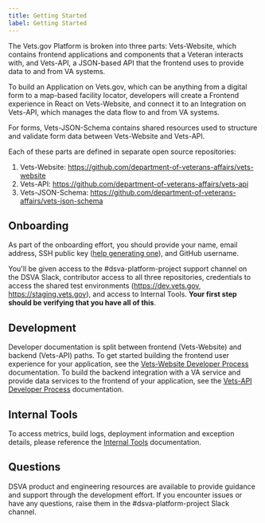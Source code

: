 ```yaml
---
title: Getting Started
label: Getting Started
---
```


The Vets.gov Platform is broken into three parts: Vets-Website, which contains frontend applications and components that a Veteran interacts with, and Vets-API, a JSON-based API that the frontend uses to provide data to and from VA systems.

To build an Application on Vets.gov, which can be anything from a digital form to a map-based facility locator, developers will create a Frontend experience in React on Vets-Website, and connect it to an Integration on Vets-API, which manages the data flow to and from VA systems.

For forms, Vets-JSON-Schema contains shared resources used to structure and validate form data between Vets-Website and Vets-API.

Each of these parts are defined in separate open source repositories:

1. Vets-Website: https://github.com/department-of-veterans-affairs/vets-website
1. Vets-API: https://github.com/department-of-veterans-affairs/vets-api
1. Vets-JSON-Schema: https://github.com/department-of-veterans-affairs/vets-json-schema

## Onboarding

As part of the onboarding effort, you should provide your name, email address, SSH public key ([help generating one](./internal-tools-access/#requirements)), and GitHub username.

You'll be given access to the #dsva-platform-project support channel on the DSVA Slack, contributor access to all three repositories, credentials to access the shared test environments (https://dev.vets.gov, https://staging.vets.gov), and access to Internal Tools. **Your first step should be verifying that you have all of this**.

## Development

Developer documentation is split between frontend (Vets-Website) and backend (Vets-API) paths. To get started building the frontend user experience for your application, see the [Vets-Website Developer Process](./vets-website/vets-website-readme) documentation. To build the backend integration with a VA service and provide data services to the frontend of your application, see the [Vets-API Developer Process](./vets-website/vets-api-readme) documentation.

## Internal Tools

To access metrics, build logs, deployment information and exception details, please reference the [Internal Tools](./internal-tools-access) documentation.

## Questions

DSVA product and engineering resources are available to provide guidance and support through the development effort. If you encounter issues or have any questions, raise them in the #dsva-platform-project Slack channel.
